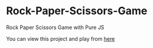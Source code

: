 # Rock-Paper-Scissors-Game
Rock Paper Scissors Game with Pure JS

You can view this project and play from [here](https://alpercevizz.github.io/Rock-Paper-Scissors-Game/)
